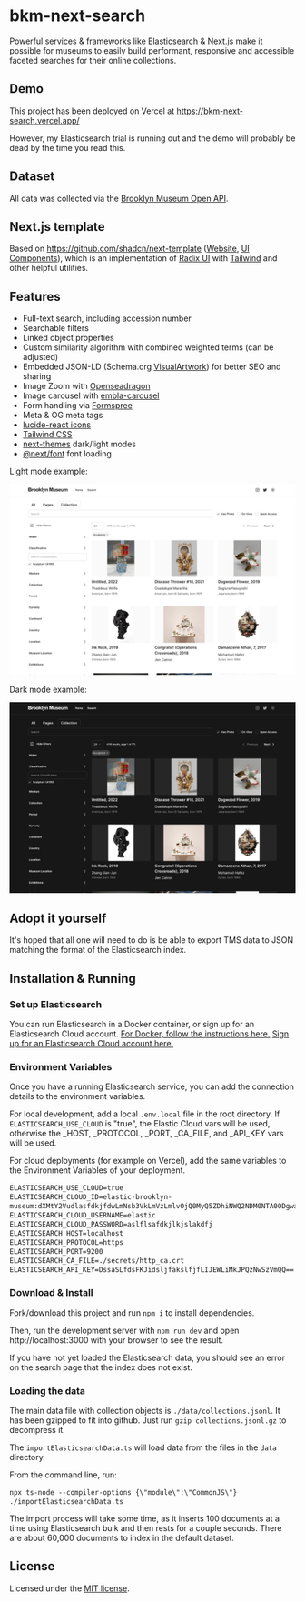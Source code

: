 # bkm-next-search

Powerful services & frameworks like [Elasticsearch](https://www.elastic.co/) & [Next.js](https://nextjs.org/) make it possible for museums to easily build performant, responsive and accessible faceted searches for their online collections.

## Demo

This project has been deployed on Vercel at https://bkm-next-search.vercel.app/

However, my Elasticsearch trial is running out and the demo will probably be dead by the time you read this.

## Dataset

All data was collected via the [Brooklyn Museum Open API](https://www.brooklynmuseum.org/opencollection/api/docs).

## Next.js template

Based on https://github.com/shadcn/next-template ([Website](https://template.shadcn.com/), [UI Components](https://ui.shadcn.com/)),
which is an implementation of [Radix UI](https://www.radix-ui.com/) with [Tailwind](https://tailwindcss.com/) and other helpful utilities.

## Features

- Full-text search, including accession number
- Searchable filters
- Linked object properties
- Custom similarity algorithm with combined weighted terms (can be adjusted)
- Embedded JSON-LD (Schema.org [VisualArtwork](https://schema.org/VisualArtwork)) for better SEO and sharing
- Image Zoom with [Openseadragon](https://openseadragon.github.io/)
- Image carousel with [embla-carousel](https://www.embla-carousel.com/get-started/react/)
- Form handling via [Formspree](https://formspree.io/)
- Meta & OG meta tags
- [lucide-react icons](https://github.com/lucide-icons/lucide)
- [Tailwind CSS](https://tailwindcss.com/)
- [next-themes](https://github.com/pacocoursey/next-themes) dark/light modes
- [@next/font](https://nextjs.org/docs/api-reference/next/font) font loading

Light mode example:

![Light Mode Screenshot](./doc/img/ui_light.jpg)

Dark mode example:

![Dark Mode Screenshot](./doc/img/ui_dark.jpg)

## Adopt it yourself

It's hoped that all one will need to do is be able to export TMS data to JSON matching the format of the Elasticsearch index.

## Installation & Running

### Set up Elasticsearch

You can run Elasticsearch in a Docker container, or sign up for an Elasticsearch Cloud account. [For Docker, follow the instructions here.](https://www.elastic.co/guide/en/elasticsearch/reference/8.6/docker.html) [Sign up for an Elasticsearch Cloud account here.](https://cloud.elastic.co/)

### Environment Variables

Once you have a running Elasticsearch service, you can add the connection details to the environment variables.

For local development, add a local `.env.local` file in the root directory. If `ELASTICSEARCH_USE_CLOUD` is "true", the Elastic Cloud vars will be used, otherwise the \_HOST, \_PROTOCOL, \_PORT, \_CA_FILE, and \_API_KEY vars will be used.

For cloud deployments (for example on Vercel), add the same variables to the Environment Variables of your deployment.

```
ELASTICSEARCH_USE_CLOUD=true
ELASTICSEARCH_CLOUD_ID=elastic-brooklyn-museum:dXMtY2VudlasfdkjfdwLmNsb3VkLmVzLmlvOjQ0MyQ5ZDhiNWQ2NDM0NTA0ODgwadslfjk;ldfksjfdlNmE2M2IwMmaslfkjfdlksj2ZTU5MzZmMg==
ELASTICSEARCH_CLOUD_USERNAME=elastic
ELASTICSEARCH_CLOUD_PASSWORD=aslflsafdkjlkjslakdfj
ELASTICSEARCH_HOST=localhost
ELASTICSEARCH_PROTOCOL=https
ELASTICSEARCH_PORT=9200
ELASTICSEARCH_CA_FILE=./secrets/http_ca.crt
ELASTICSEARCH_API_KEY=DssaSLfdsFKJidsljfakslfjfLIJEWLiMkJPQzNwSzVmQQ==
```

### Download & Install

Fork/download this project and run `npm i` to install dependencies.

Then, run the development server with `npm run dev` and open http://localhost:3000 with your browser to see the result.

If you have not yet loaded the Elasticsearch data, you should see an error on the search page that the index does not exist.

### Loading the data

The main data file with collection objects is `./data/collections.jsonl`. It has been gzipped to fit into github. Just run `gzip collections.jsonl.gz` to decompress it.

The `importElasticsearchData.ts` will load data from the files in the `data` directory.

From the command line, run:

```
npx ts-node --compiler-options {\"module\":\"CommonJS\"} ./importElasticsearchData.ts
```

The import process will take some time, as it inserts 100 documents at a time using Elasticsearch bulk and then rests for a couple seconds. There are about 60,000 documents to index in the default dataset.

## License

Licensed under the [MIT license](https://github.com/shadcn/ui/blob/main/LICENSE.md).
